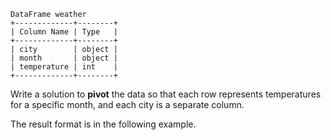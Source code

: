 ```
DataFrame weather
+-------------+--------+
| Column Name | Type   |
+-------------+--------+
| city        | object |
| month       | object |
| temperature | int    |
+-------------+--------+
```

Write a solution to **pivot** the data so that each row represents temperatures for a specific month, and each city is a separate column.

The result format is in the following example.